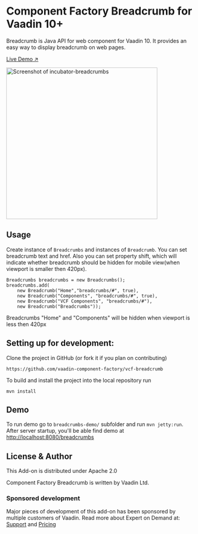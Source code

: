 # Component Factory Breadcrumb for Vaadin 10+
Breadcrumb is Java API for [<vcf-breadcrumbs>](https://github.com/vaadin-component-factory/vcf-breadcrumb) web component for Vaadin 10. 
It provides an easy way to display breadcrumb on web pages.

[Live Demo ↗](https://incubator.app.fi/breadcrumb-demo/breadcrumbs)

[<img src="https://raw.githubusercontent.com/vaadin/incubator-breadcrumb/master/screenshot.png" width="400" alt="Screenshot of incubator-breadcrumbs">](https://vaadin.com/directory/components/vaadinincubator-breadcrumbs)


## Usage
Create instance of `Breadcrumbs` and instances of `Breadcrumb`. You can set breadcrumb text and href. 
Also you can set property shift, which will indicate whether breadcrumb should be hidden for 
mobile view(when viewport is smaller then 420px).
```
Breadcrumbs breadcrumbs = new Breadcrumbs();
breadcrumbs.add(
    new Breadcrumb("Home","breadcrumbs/#", true),
    new Breadcrumb("Components", "breadcrumbs/#", true),
    new Breadcrumb("VCF Components", "breadcrumbs/#"),
    new Breadcrumb("Breadcrumbs"));
```
Breadcrumbs "Home" and "Components" will be hidden when viewport is less then 420px  


## Setting up for development:
Clone the project in GitHub (or fork it if you plan on contributing)

```
https://github.com/vaadin-component-factory/vcf-breadcrumb
```

To build and install the project into the local repository run 

```mvn install ```

## Demo
To run demo go to `breadcrumbs-demo/` subfolder and run `mvn jetty:run`.
After server startup, you'll be able find demo at [http://localhost:8080/breadcrumbs](http://localhost:8080/breadcrumbs)


## License & Author

This Add-on is distributed under Apache 2.0

Component Factory Breadcrumb is written by Vaadin Ltd.

### Sponsored development
Major pieces of development of this add-on has been sponsored by multiple customers of Vaadin. Read more  about Expert on Demand at: [Support](https://vaadin.com/support) and  [Pricing](https://vaadin.com/pricing)
